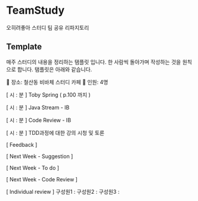 # TeamStudy
오히려좋아 스터디 팀 공유 리파지토리

## Template
매주 스터디의 내용을 정리하는 탬플릿 입니다. 한 사람씩 돌아가며 작성하는 것을 원칙으로 합니다. 
탬플릿은 아래와 같습니다.   
  
📌 장소: 철산동 비바체 스터디 카페
📌 인원: 4명

[ 시 : 분 ] Toby Spring ( p.100 까지 ) 


[ 시 : 분 ] Java Stream - IB


[ 시 : 분 ] Code Review - IB


[ 시 : 분 ] TDD과정에 대한 강의 시청 및 토론

[ Feedback ]

[ Next Week - Suggestion ]

[ Next Week - To do ]

[ Next Week - Code Review ]

[ Individual review ]
구성원1 : 
구성원2 :
구성원3 :

